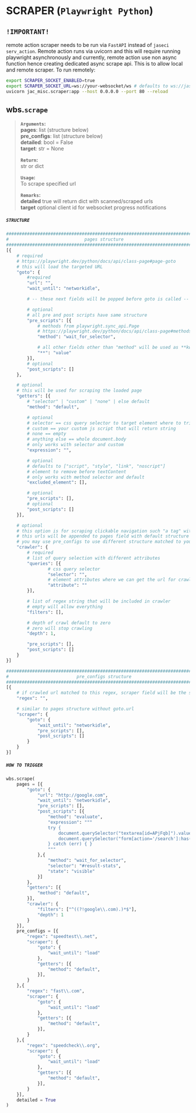 # **SCRAPER (`Playwright Python`)**
## **`!IMPORTANT!`**
remote action scraper needs to be run via `FastAPI` instead of `jaseci serv_action`. Remote action runs via uvicorn and this will require running playwright asynchronously and currently, remote action use non async function hence creating dedicated async scrape api. This is to allow local and remote scraper.
To run remotely:
```bash
export SCRAPER_SOCKET_ENABLED=true
export SCRAPER_SOCKET_URL=ws://your-websocket/ws # defaults to ws://jaseci-socket/ws
uvicorn jac_misc.scraper:app --host 0.0.0.0 --port 80 --reload
```

## wbs.**`scrape`**
> **`Arguments`:** \
> **pages**: list (structure below) \
> **pre_configs**: list (structure below)\
> **detailed**: bool = False\
> **target**: str = None
>
> **`Return`:** \
> str or dict
>
> **`Usage`:** \
> To scrape specified url
>
> **`Remarks`:** \
> **detailed** true will return dict with scanned/scraped urls\
> **target** optional client id for websocket progress notifications
>
##### **`STRUCTURE`**
```python
###########################################################################
#                             pages structure                             #
###########################################################################
[{
    # required
    # https://playwright.dev/python/docs/api/class-page#page-goto
    # this will load the targeted URL
    "goto": {
        #required
        "url": "",
        "wait_until": "networkidle",

        # -- these next fields will be popped before goto is called --

        # optional
        # all pre and post scripts have same structure
        "pre_scripts": [{
            # methods from playwright.sync_api.Page
            # https://playwright.dev/python/docs/api/class-page#methods
            "method": "wait_for_selector",

            # all other fields other than "method" will be used as **kwargs
            "**": "value"
        }],
        # optional
        "post_scripts": []
    },

    # optional
    # this will be used for scraping the loaded page
    "getters": [{
        # "selector" | "custom" | "none" | else default
        "method": "default",

        # optional
        # selector == css query selector to target element where to trigger textContent
        # custom == your custom js script that will return string
        # none == empty
        # anything else == whole document.body
        # only works with selector and custom
        "expression": "",

        # optional
        # defaults to ["script", "style", "link", "noscript"]
        # element to remove before textContent
        # only works with method selector and default
        "excluded_element": [],

        # optional
        "pre_scripts": [],
        # optional
        "post_scripts": []
    }],

    # optional
    # this option is for scraping clickable navigation such "a tag" with href
    # this urls will be appended to pages field with default structure unless found matched in pre_configs
    # you may use pre_configs to use different structure matched to your preferred regex
    "crawler": {
        # required
        # list of query selection with different attributes
        "queries": [{
                # css query selector
                "selector": "",
                # element attributes where we can get the url for crawling
                "attribute": ""
        }],

        # list of regex string that will be included in crawler
        # empty will allow everything
        "filters": [],

        # depth of crawl default to zero
        # zero will stop crawling
        "depth": 1,

        "pre_scripts": [],
        "post_scripts": []
    }
}]

###########################################################################
#                          pre_configs structure                          #
###########################################################################
[{
    # if crawled url matched to this regex, scraper field will be the structured used to append in pages field
    "regex": "",

    # similar to pages structure without goto.url
    "scraper": {
        "goto": {
            "wait_until": "networkidle",
            "pre_scripts": [],
            "post_scripts": []
        }
    }
}]
```

##### **`HOW TO TRIGGER`**
```python
wbs.scrape(
    pages = [{
        "goto": {
            "url": "http://google.com",
            "wait_until": "networkidle",
            "pre_scripts": [],
            "post_scripts": [{
                "method": "evaluate",
                "expression": """
                try {
                    document.querySelector("textarea[id=APjFqb]").value = "speed test";
                    document.querySelector("form[action='/search']:has(input[type=submit][value='Google Search'])").submit();
                } catch (err) { }
                """
            },{
                "method": "wait_for_selector",
                "selector": "#result-stats",
                "state": "visible"
            }]
        },
        "getters": [{
            "method": "default",
        }],
        "crawler": {
            "filters": ["^((?!google\\.com).)*$"],
            "depth": 1
        }
    }],
    pre_configs = [{
        "regex": "speedtest\\.net",
        "scraper": {
            "goto": {
                "wait_until": "load"
            },
            "getters": [{
                "method": "default",
            }],
        }
    },{
        "regex": "fast\\.com",
        "scraper": {
            "goto": {
                "wait_until": "load"
            },
            "getters": [{
                "method": "default",
            }],
        }
    },{
        "regex": "speedcheck\\.org",
        "scraper": {
            "goto": {
                "wait_until": "load"
            },
            "getters": [{
                "method": "default",
            }],
        }
    }],
    detailed = True
)
```